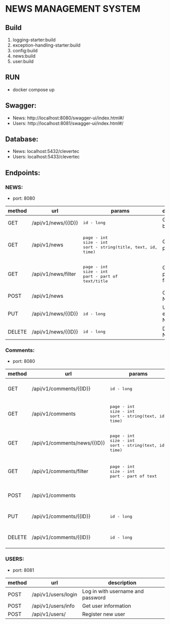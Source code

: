 # NEWS MANAGEMENT SYSTEM

## Build
1) logging-starter:build
2) exception-handling-starter:build
3) config:build
4) news:build
5) user:build

## RUN

- docker compose up

## Swagger:

- News: http://localhost:8080/swagger-ui/index.html#/
- Users: http://localhost:8081/swagger-ui/index.html#/

## Database:

- News: localhost:5432/clevertec
- Users: localhost:5433/clevertec

## Endpoints:

### NEWS:

- port: 8080

| method | url                 | params                                                                        | description             |
|--------|---------------------|-------------------------------------------------------------------------------|-------------------------|
| GET    | /api/v1/news/{{ID}} | <pre>id - long</pre>                                                          | Get a News by ID        |
| GET    | /api/v1/news        | <pre>page - int<br/>size - int<br/>sort - string(title, text, id, time)</pre> | Get News page           |
| GET    | /api/v1/news/filter | <pre>page - int<br/>size - int<br/>part - part of text/title</pre>            | Get News page by filter |
| POST   | /api/v1/news        |                                                                               | Create new News         |
| PUT    | /api/v1/news/{{ID}} | <pre>id - long</pre>                                                          | Update existing News    |
| DELETE | /api/v1/news/{{ID}} | <pre>id - long</pre>                                                          | Delete News by ID       |

### Comments:

- port: 8080

| method | url                          | params                                                                 | description                  |
|--------|------------------------------|------------------------------------------------------------------------|------------------------------|
| GET    | /api/v1/comments/{{ID}}      | <pre>id - long</pre>                                                   | Get a Comment by ID          |
| GET    | /api/v1/comments             | <pre>page - int<br/>size - int<br/>sort - string(text, id, time)</pre> | Get Comments page            |
| GET    | /api/v1/comments/news/{{ID}} | <pre>page - int<br/>size - int<br/>sort - string(text, id, time)</pre> | Get Comments page by news ID |
| GET    | /api/v1/comments/filter      | <pre>page - int<br/>size - int<br/>part - part of text</pre>           | Get Comments page by filter  |
| POST   | /api/v1/comments             |                                                                        | Create a new Comment         |
| PUT    | /api/v1/comments/{{ID}}      | <pre>id - long</pre>                                                   | Update an existing Comment   |
| DELETE | /api/v1/comments/{{ID}}      | <pre>id - long</pre>                                                   | Delete a Comment by ID       |

### USERS:

- port: 8081

| method | url                 | description                       |
|--------|---------------------|-----------------------------------|
| POST   | /api/v1/users/login | Log in with username and password |
| POST   | /api/v1/users/info  | Get user information              |
| POST   | /api/v1/users/      | Register new user                 |
